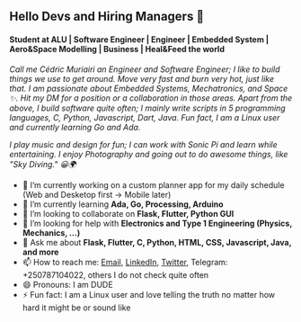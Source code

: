 ## Hello Devs and Hiring Managers 👋
#### Student at ALU | Software Engineer | Engineer | Embedded System | Aero&Space Modelling | Business | Heal&Feed the world

*Call me Cédric Muriairi an Engineer and Software Engineer; I like to build things we use to get around. Move very fast and burn very hot, just like that. I am passionate about Embedded Systems, Mechatronics, and Space ✨️. Hit my DM for a position or a collaboration in those areas.
Apart from the above, I build software quite often; I mainly write scripts in 5 programming languages, C, Python, Javascript, Dart, Java. Fun fact, I am a Linux user and currently learning Go and Ada.*

*I play music and design for fun; I can work with Sonic Pi and learn while entertaining. I enjoy Photography and going out to do awesome things, like "Sky Diving." 😀️🌍️*

- 🔭 I’m currently working on a custom planner app for my daily schedule (Web and Desketop first -> Mobile later)
- 🌱 I’m currently learning **Ada, Go, Processing, Arduino**
- 👯 I’m looking to collaborate on **Flask, Flutter, Python GUI**
- 🤔 I’m looking for help with **Electronics and Type 1 Engineering (Physics, Mechanics, ...)**
- 💬 Ask me about **Flask, Flutter, C, Python, HTML, CSS, Javascript, Java, and more**
- 📫 How to reach me: [Email](mailto:murairicedric@gmail.com), [LinkedIn](https://www.linkedin.com/in/cedric-murairi/), [Twitter](https://twitter.com/CMurairi), Telegram: +250787104022, others I do not check quite often
- 😄 Pronouns: I am DUDE
- ⚡ Fun fact: I am a Linux user and love telling the truth no matter how hard it might be or sound like

